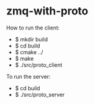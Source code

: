 # zmq-with-proto

How to run the client:

- $ mkdir build
- $ cd build
- $ cmake ../
- $ make
- $ ./src/proto_client  

To run the server:

- $ cd build
- $ ./src/proto_server
